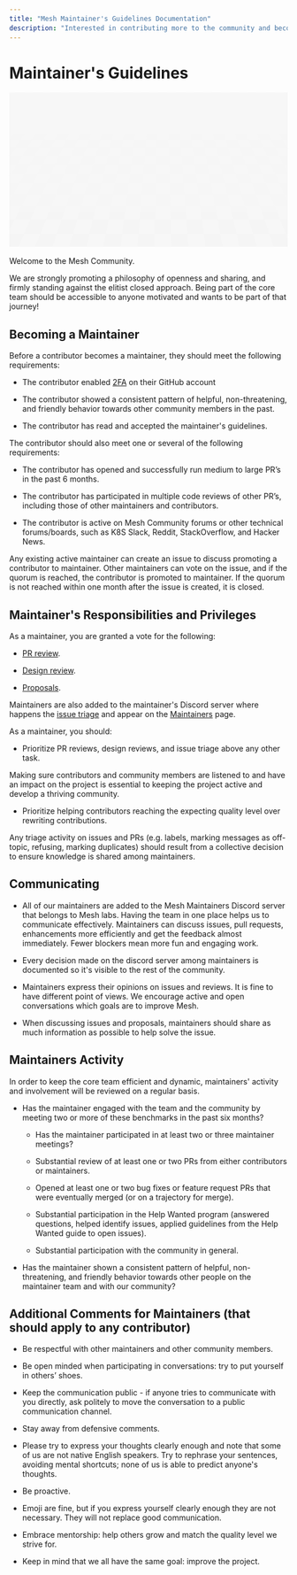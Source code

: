 ```yaml
---
title: "Mesh Maintainer's Guidelines Documentation"
description: "Interested in contributing more to the community and becoming a Mesh Proxy maintainer? Read the guide to becoming a part of the core team."
---
```


# Maintainer's Guidelines

![Maintainer's Guidelines](../assets/img/maintainers-guidelines.png)

Welcome to the Mesh Community.

We are strongly promoting a philosophy of openness and sharing,
and firmly standing against the elitist closed approach.
Being part of the core team should be accessible to anyone motivated
and wants to be part of that journey!

## Becoming a Maintainer

Before a contributor becomes a maintainer, they should meet the following requirements:

- The contributor enabled [2FA](https://docs.github.com/en/authentication/securing-your-account-with-two-factor-authentication-2fa/configuring-two-factor-authentication) on their GitHub account

- The contributor showed a consistent pattern of helpful, non-threatening, and friendly behavior towards other community members in the past.

- The contributor has read and accepted the maintainer's guidelines.

The contributor should also meet one or several of the following requirements:

- The contributor has opened and successfully run medium to large PR’s in the past 6 months.

- The contributor has participated in multiple code reviews of other PR’s,
  including those of other maintainers and contributors.

- The contributor is active on Mesh Community forums
  or other technical forums/boards, such as K8S Slack, Reddit, StackOverflow, and Hacker News.

Any existing active maintainer can create an issue to discuss promoting a contributor to maintainer. 
Other maintainers can vote on the issue, and if the quorum is reached, the contributor is promoted to maintainer.
If the quorum is not reached within one month after the issue is created, it is closed.

## Maintainer's Responsibilities and Privileges

As a maintainer, you are granted a vote for the following:

- [PR review](https://github.com/Mesh/contributors-guide/blob/master/pr_guidelines.md).

- [Design review](https://github.com/Mesh/contributors-guide/blob/master/proposals.md).

- [Proposals](https://github.com/Mesh/contributors-guide/blob/master/proposals.md).

Maintainers are also added to the maintainer's Discord server where happens the [issue triage](https://github.com/Mesh/contributors-guide/blob/master/issue_triage.md)
and appear on the [Maintainers](maintainers.md) page.

As a maintainer, you should: 

- Prioritize PR reviews, design reviews, and issue triage above any other task. 

Making sure contributors and community members are listened to and have an impact on the project is essential to keeping the project active and develop a thriving community.

- Prioritize helping contributors reaching the expecting quality level over rewriting contributions.

Any triage activity on issues and PRs (e.g. labels, marking messages as off-topic, refusing, marking duplicates) should result from a collective decision to ensure knowledge is shared among maintainers.

## Communicating

- All of our maintainers are added to the Mesh Maintainers Discord server that belongs to Mesh labs.
  Having the team in one place helps us to communicate effectively.
  Maintainers can discuss issues, pull requests, enhancements more efficiently
  and get the feedback almost immediately.
  Fewer blockers mean more fun and engaging work.

- Every decision made on the discord server among maintainers is documented so it's visible to the rest of the community.

- Maintainers express their opinions on issues and reviews. 
  It is fine to have different point of views. 
  We encourage active and open conversations which goals are to improve Mesh.

- When discussing issues and proposals, maintainers should share as much information as possible to help solve the issue.

## Maintainers Activity

In order to keep the core team efficient and dynamic,
maintainers' activity and involvement will be reviewed on a regular basis.

- Has the maintainer engaged with the team and the community by meeting two or more of these benchmarks in the past six months?

    - Has the maintainer participated in at least two or three maintainer meetings?

    - Substantial review of at least one or two PRs from either contributors or maintainers.

    - Opened at least one or two bug fixes or feature request PRs
      that were eventually merged (or on a trajectory for merge).

    - Substantial participation in the Help Wanted program (answered questions, helped identify issues, applied guidelines from the Help Wanted guide to open issues).

    - Substantial participation with the community in general.

- Has the maintainer shown a consistent pattern of helpful,
  non-threatening,
  and friendly behavior towards other people on the maintainer team and with our community?

## Additional Comments for Maintainers (that should apply to any contributor)

- Be respectful with other maintainers and other community members.

- Be open minded when participating in conversations: try to put yourself in others’ shoes.

- Keep the communication public -
  if anyone tries to communicate with you directly,
  ask politely to move the conversation to a public communication channel.

- Stay away from defensive comments.

- Please try to express your thoughts clearly enough
  and note that some of us are not native English speakers.
  Try to rephrase your sentences, avoiding mental shortcuts;
  none of us is able to predict anyone's thoughts.

- Be proactive.

- Emoji are fine,
  but if you express yourself clearly enough they are not necessary.
  They will not replace good communication.

- Embrace mentorship: help others grow and match the quality level we strive for.

- Keep in mind that we all have the same goal: improve the project.
